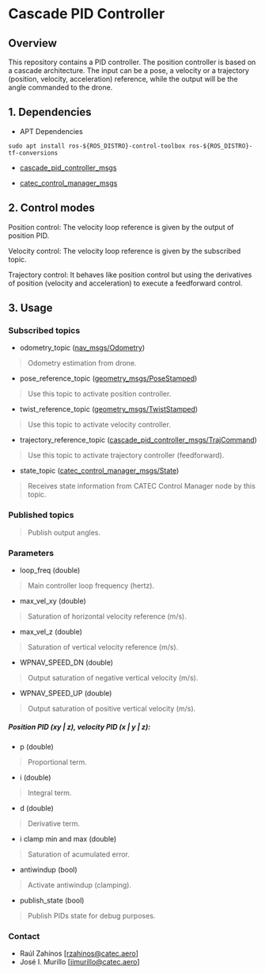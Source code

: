 # Cascade PID Controller

## Overview

This repository contains a PID controller. The position controller is based on a cascade architecture. The input can be a pose, a velocity or a trajectory (position, velocity, acceleration) reference, while the output will be the angle commanded to the drone.

## 1. Dependencies


* APT Dependencies
```
sudo apt install ros-${ROS_DISTRO}-control-toolbox ros-${ROS_DISTRO}-tf-conversions
```

* [cascade_pid_controller_msgs](https://github.com/catec/lucas/tree/main/cascade_pid_controller_msgs)

* [catec_control_manager_msgs](https://github.com/catec/lucas/tree/main/catec_control_manager_msgs)

## 2. Control modes

Position control: The velocity loop reference is given by the output of position PID.

Velocity control: The velocity loop reference is given by the subscribed topic.

Trajectory control: It behaves like position control but using the derivatives of position (velocity and acceleration) to execute a feedforward control.

## 3. Usage

### Subscribed topics

- odometry_topic ([nav_msgs/Odometry](http://docs.ros.org/api/nav_msgs/html/msg/Odometry.html))
> Odometry estimation from drone.

- pose_reference_topic ([geometry_msgs/PoseStamped](http://docs.ros.org/api/geometry_msgs/html/msg/PoseStamped.html))
> Use this topic to activate position controller. 

- twist_reference_topic ([geometry_msgs/TwistStamped](http://docs.ros.org/api/geometry_msgs/html/msg/TwistStamped.html))
> Use this topic to activate velocity controller. 

- trajectory_reference_topic ([cascade_pid_controller_msgs/TrajCommand](https://github.com/catec/lucas/blob/main/cascade_pid_controller_msgs/msg/TrajCommand.msg))
> Use this topic to activate trajectory controller (feedforward). 

- state_topic ([catec_control_manager_msgs/State](https://github.com/catec/lucas/blob/main/catec_control_manager_msgs/msg/State.msg))
> Receives state information from CATEC Control Manager node by this topic.

### Published topics

> Publish output angles.

### Parameters

- loop_freq (double)
> Main controller loop frequency (hertz).

- max_vel_xy (double)
> Saturation of horizontal velocity reference (m/s).

- max_vel_z (double)
> Saturation of vertical velocity reference (m/s).

- WPNAV_SPEED_DN (double)
> Output saturation of negative vertical velocity (m/s).

- WPNAV_SPEED_UP (double)
> Output saturation of positive vertical velocity (m/s).

##### Position PID (xy | z), velocity PID (x | y | z):

- p (double)
> Proportional term.

- i (double)
> Integral term.

- d (double)
> Derivative term.

- i clamp min and max (double)
> Saturation of acumulated error.

- antiwindup (bool)
> Activate antiwindup (clamping).

- publish_state (bool)
> Publish PIDs state for debug purposes.


### Contact

- Raúl Zahínos [rzahinos@catec.aero]
- José I. Murillo [jimurillo@catec.aero]